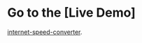 # Go to the [Live Demo]

[internet-speed-converter](https://louislin511986.github.io/React-internet-speed-converter/).